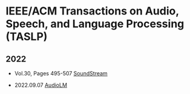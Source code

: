 # IEEE/ACM Transactions on Audio, Speech, and Language Processing (TASLP)


## 2022

- Vol.30, Pages 495-507 [SoundStream](../Models/Speech_Neural_Codec/2021.07.07_SoundStream.md)


- 2022.09.07 [AudioLM](../Models/Speech_LLM/2022.09.07_AudioLM.md)